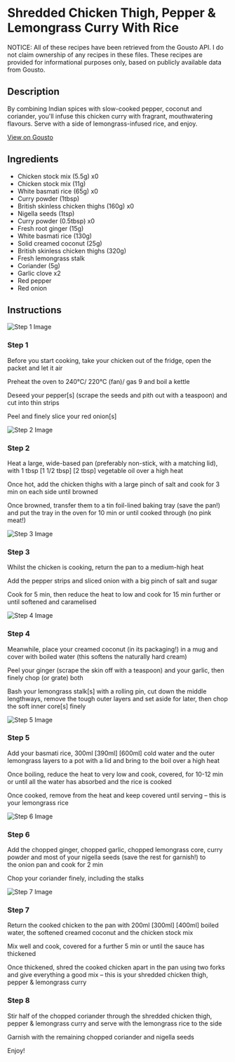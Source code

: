 # Shredded Chicken Thigh, Pepper & Lemongrass Curry With Rice

NOTICE: All of these recipes have been retrieved from the Gousto API. I do not claim ownership of any recipes in these files. These recipes are provided for informational purposes only, based on publicly available data from Gousto.

## Description

By combining Indian spices with slow-cooked pepper, coconut and coriander, you'll infuse this chicken curry with fragrant, mouthwatering flavours. Serve with a side of lemongrass-infused rice, and enjoy. 

[View on Gousto](https://www.gousto.co.uk/recipes/cookbook/chicken-pepper-lemongrass-curry)

## Ingredients

- Chicken stock mix (5.5g) x0
- Chicken stock mix (11g)
- White basmati rice (65g) x0
- Curry powder (1tbsp)
- British skinless chicken thighs (160g) x0
- Nigella seeds (1tsp)
- Curry powder (0.5tbsp) x0
- Fresh root ginger (15g)
- White basmati rice (130g)
- Solid creamed coconut (25g)
- British skinless chicken thighs (320g)
- Fresh lemongrass stalk
- Coriander (5g)
- Garlic clove x2
- Red pepper
- Red onion

## Instructions

![Step 1 Image](https://production-media.gousto.co.uk/cms/recipe-step-image/V2-545-step-1-1-x200.jpg)

### Step 1

Before you start cooking, take your chicken out of the fridge, open the packet and let it air

Preheat the oven to 240°C/ 220°C (fan)/ gas 9 and boil a kettle

Deseed your pepper[s] (scrape the seeds and pith out with a teaspoon) and cut into thin strips

Peel and finely slice your red onion[s]

![Step 2 Image](https://production-media.gousto.co.uk/cms/recipe-step-image/step-2-copy-1634117668803-x200.jpg)

### Step 2

Heat a large, wide-based pan (preferably non-stick, with a matching lid), with 1 tbsp <span class="text-purple">[1 1/2 tbsp]</span> <span class="text-danger">[2 tbsp]</span> vegetable oil over a high heat

Once hot, add the chicken thighs with a large pinch of salt and cook for 3 min on each side until browned

Once browned, transfer them to a tin foil-lined baking tray (save the pan!) and put the tray in the oven for 10 min or until cooked through (no pink meat!)

![Step 3 Image](https://production-media.gousto.co.uk/cms/recipe-step-image/V2-545-step-3-x200.jpg)

### Step 3

Whilst the chicken is cooking, return the pan to a medium-high heat

Add the pepper strips and sliced onion with a big pinch of salt and sugar

Cook for 5 min, then reduce the heat to low and cook for 15 min further or until softened and caramelised

![Step 4 Image](https://production-media.gousto.co.uk/cms/recipe-step-image/V2-545-step-4-x200.jpg)

### Step 4

Meanwhile, place your creamed coconut (in its packaging!) in a mug and cover with boiled water (this softens the naturally hard cream)

Peel your ginger (scrape the skin off with a teaspoon) and your garlic, then finely chop (or grate) both

Bash your lemongrass stalk[s] with a rolling pin, cut down the middle lengthways, remove the tough outer layers and set aside for later, then chop the soft inner core[s] finely

![Step 5 Image](https://production-media.gousto.co.uk/cms/recipe-step-image/V2-545-step-5-1-x200.jpg)

### Step 5

Add your basmati rice, 300ml<span class="text-danger"> <span class="text-purple">[390ml]</span> [600ml] </span>cold water and the outer lemongrass layers to a pot with a lid and bring to the boil over a high heat

Once boiling, reduce the heat to very low and cook, covered, for 10-12 min or until all the water has absorbed and the rice is cooked

Once cooked, remove from the heat and keep covered until serving – this is your lemongrass rice

![Step 6 Image](https://production-media.gousto.co.uk/cms/recipe-step-image/V2-545-step-6-x200.jpg)

### Step 6

Add the chopped ginger, chopped garlic, chopped lemongrass core, curry powder and most of your nigella seeds (save the rest for garnish!) to the onion pan and cook for 2 min

Chop your coriander finely, including the stalks

![Step 7 Image](https://production-media.gousto.co.uk/cms/recipe-step-image/V2-545-step-7-x200.jpg)

### Step 7

Return the cooked chicken to the pan with 200ml <span class="text-purple">[300ml] </span><span class="text-danger">[400ml]</span> boiled water, the softened creamed coconut and the chicken stock mix

Mix well and cook, covered for a further 5 min or until the sauce has thickened

Once thickened, shred the cooked chicken apart in the pan using two forks and give everything a good mix – this is your shredded chicken thigh, pepper & lemongrass curry

### Step 8

Stir half of the chopped coriander through the shredded chicken thigh, pepper & lemongrass curry and serve with the lemongrass rice to the side

Garnish with the remaining chopped coriander and nigella seeds

Enjoy!

